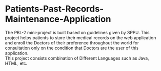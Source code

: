 # Patients-Past-Records-Maintenance-Application
The PBL-2 mini-project is built based on guidelines given by SPPU. 
This project helps patients to store their medical records on the web application and enroll the Doctors of their preference throughout the world for consultation only on the condition that Doctors are the user of this application.  
This project consists combination of Different Languages such as Java, HTML, etc. 
